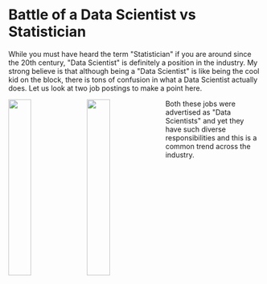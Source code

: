 # Battle of a Data Scientist vs Statistician 

While you must have heard the term "Statistician" if you are around since the 20th century, "Data Scientist" is definitely a position in the industry. My 
strong believe is that although being a "Data Scientist" is like being the cool kid on the block, there is tons of confusion in what a Data Scientist actually 
does. Let us look at two job postings to make a point here.

<img src="https://user-images.githubusercontent.com/29751013/187302424-076ebf2e-2a14-408b-8095-af996b811ff7.png" style="float: left; width: 30%; margin-right: 1%; margin-bottom: 0.5em;"> 
<img src="[https://user-images.githubusercontent.com/29751013/187302424-076ebf2e-2a14-408b-8095-af996b811ff7.png](https://user-images.githubusercontent.com/29751013/187302020-0798cece-cd5f-453a-ad96-16f15ed0fe08.png)" style="float: left; width: 30%; margin-right: 1%; margin-bottom: 0.5em;">

Both these jobs were advertised as "Data Scientists" and yet they have such diverse responsibilities and this is a common trend across the industry. 
